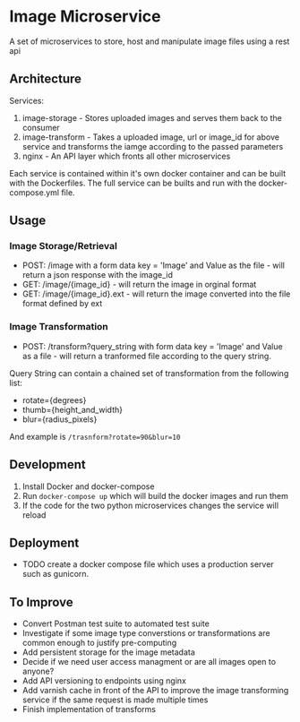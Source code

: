 # Image Microservice
A set of microservices to store, host and manipulate image files using a rest api

## Architecture
Services:
1. image-storage - Stores uploaded images and serves them back to the consumer
2. image-transform - Takes a uploaded image, url or image_id for above service and transforms the iamge according to the passed parameters
3. nginx - An API layer which fronts all other microservices

Each service is contained within it's own docker container and can be built with the Dockerfiles. The full service can be builts and run with the docker-compose.yml file.

## Usage
### Image Storage/Retrieval
- POST: /image with a form data key = 'Image' and Value as the file -  will return a json response with the image_id
- GET: /image/{image_id} -  will return the image in orginal format
- GET: /image/{image_id}.ext -  will return the image converted into the file format defined by ext

### Image Transformation
- POST: /transform?query_string with form data key = 'Image' and Value as a file - will return a tranformed file according to the query string.

Query String can contain a chained set of transformation from the following list:
- rotate={degrees}
- thumb={height_and_width}
- blur={radius_pixels}

And example is ```/trasnform?rotate=90&blur=10```


## Development
1. Install Docker and docker-compose
2. Run ```docker-compose up``` which will build the docker images and run them
3. If the code for the two python microservices changes the service will reload

## Deployment
- TODO create a docker compose file which uses a production server such as gunicorn.


## To Improve
- Convert Postman test suite to automated test suite
- Investigate if some image type converstions or transformations are common enough to justify pre-computing
- Add persistent storage for the image metadata
- Decide if we need user access managment or are all images open to anyone?
- Add API versioning to endpoints using nginx
- Add varnish cache in front of the API to improve the image transforming service if the same request is made multiple times
- Finish implementation of transforms
